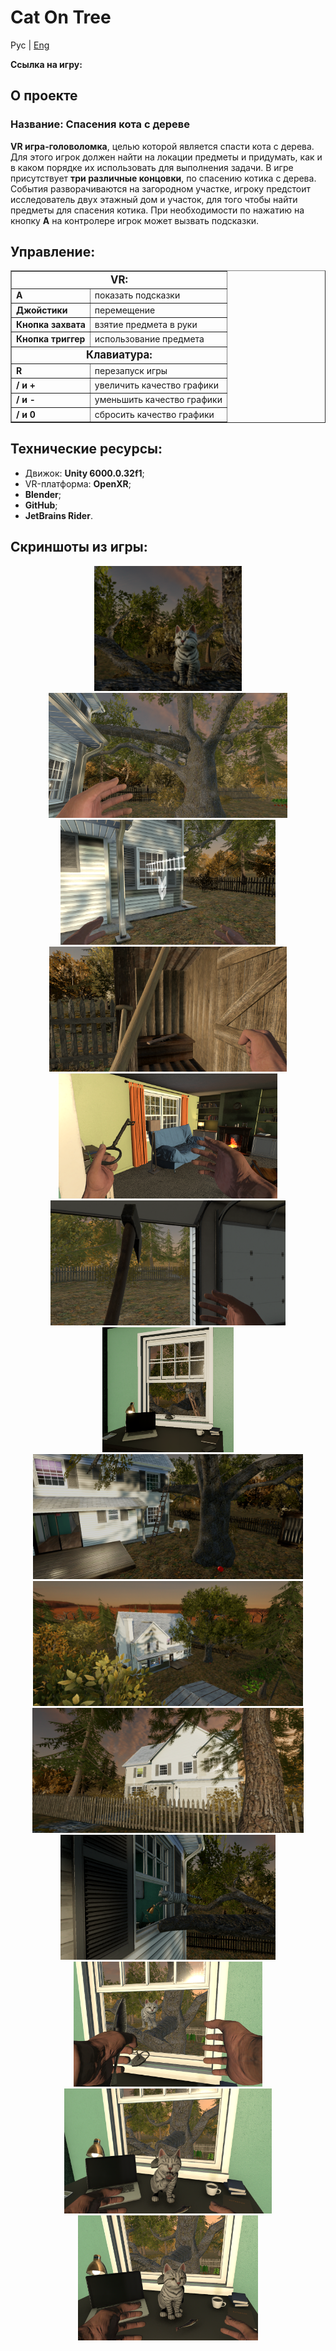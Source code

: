 # Cat On Tree

Рус | [Eng](Resources/README_Eng.md)

**Ссылка на игру:** 

## **О проекте**

### **Название:** Спасения кота с дереве

**VR игра-головоломка**, целью которой является спасти кота с дерева. Для этого игрок должен найти на локации предметы и придумать, как и в каком порядке их использовать для выполнения задачи. В игре присутствует **три различные концовки**, по спасению котика с дерева. События разворачиваются на загородном участке, игроку предстоит исследователь двух этажный дом и участок, для того чтобы найти предметы для спасения котика. При необходимости по нажатию на кнопку **A** на контролере игрок может вызвать подсказки. 

## Управление:

<table border="1" cellpadding="5" cellspacing="0">
  <tbody>
    <tr>
      <td colspan="2" style="text-align: center; font-weight: bold; font-size: 1.2em;"><strong>VR:</strong></td>
    </tr>
    <tr>
      <td><strong>A</strong></td>
      <td>показать подсказки</td>
    </tr>
    <tr>
      <td><strong>Джойстики</strong></td>
      <td>перемещение</td>
    </tr>
    <tr>
      <td><strong>Кнопка захвата</strong></td>
      <td>взятие предмета в руки</td>
    </tr>
    <tr>
      <td><strong>Кнопка триггер</strong></td>
      <td>использование предмета</td>
    </tr>
    <tr>
      <td colspan="2" style="text-align: center; font-weight: bold; font-size: 1.2em;"> <strong>Клавиатура:</strong></td>
    </tr>
    <tr>
      <td><strong>R</strong></td>
      <td>перезапуск игры</td>
    </tr>
    <tr>
      <td><strong>/ и +</strong></td>
      <td>увеличить качество графики</td>
    </tr>
    <tr>
      <td><strong>/ и -</strong></td>
      <td>уменьшить качество графики</td>
    </tr>
    <tr>
      <td><strong>/ и 0</strong></td>
      <td>сбросить качество графики</td>
    </tr>
  </tbody>
</table>

## Технические ресурсы:
     
- Движок: **Unity 6000.0.32f1**;
- VR-платформа: **OpenXR**;
- **Blender**;
- **GitHub**;
- **JetBrains Rider**.


## **Скриншоты из игры**:

<div align="center">
  <img src="Resources/Screenshots/Screnshot%20(1).png" height="200" />
  <img src="Resources/Screenshots/Screnshot%20(2).png" height="200" />
  <img src="Resources/Screenshots/Screnshot%20(3).png" height="200" />
  <img src="Resources/Screenshots/Screnshot%20(4).png" height="200" />
  <img src="Resources/Screenshots/Screnshot%20(5).png" height="200" />
  <img src="Resources/Screenshots/Screnshot%20(6).png" height="200" />
  <img src="Resources/Screenshots/Screnshot%20(7).png" height="200" />
  <img src="Resources/Screenshots/Screnshot%20(8).png" height="200" />
  <img src="Resources/Screenshots/Screnshot%20(9).png" height="200" />
  <img src="Resources/Screenshots/Screnshot%20(10).png" height="200" />
  <img src="Resources/Screenshots/Screnshot%20(11).png" height="200" />
  <img src="Resources/Screenshots/Screnshot%20(12).png" height="200" />
  <img src="Resources/Screenshots/Screnshot%20(13).png" height="200" />
  <img src="Resources/Screenshots/Screnshot%20(14).png" height="200" />
   
</div>

